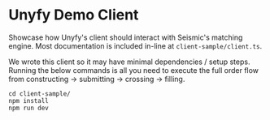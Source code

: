 # Unyfy Demo Client

Showcase how Unyfy's client should interact with Seismic's matching engine. Most documentation is included in-line at `client-sample/client.ts`. 

We wrote this client so it may have minimal dependencies / setup steps. Running the below commands is all you need to execute the full order flow from constructing -> submitting -> crossing -> filling.
```
cd client-sample/
npm install
npm run dev
```
